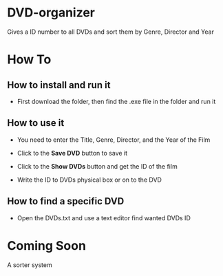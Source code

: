 # DVD-organizer
Gives a ID number to all DVDs and sort them by Genre, Director and Year

# How To
## How to install and run it
- First download the folder, then find the .exe file in the folder and run it
## How to use it
- You need to enter the Title, Genre, Director, and the Year of the Film 
* Click to the **Save DVD** button to save it
+ Click to the **Show DVDs** button and get the ID of the film
- Write the ID to DVDs physical box or on to the DVD
## How to find a specific DVD
- Open the DVDs.txt and use a text editor find wanted DVDs ID

# Coming Soon
A sorter system
